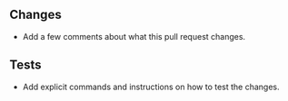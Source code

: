 ## Changes

* Add a few comments about what this pull request changes.

## Tests

* Add explicit commands and instructions on how to test the changes.
